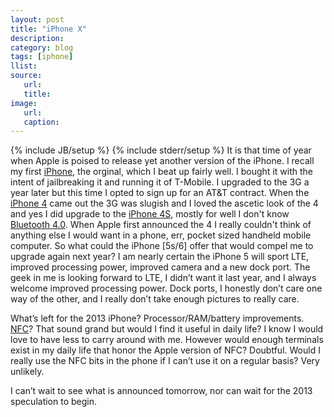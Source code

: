 ```yaml
---
layout: post
title: "iPhone X"
description:
category: blog
tags: [iphone]
llist:
source:
   url: 
   title:
image:
   url: 
   caption:
---
```

{% include JB/setup %}
{% include stderr/setup %}
It is that time of year when Apple is poised to release yet another version of the iPhone. I recall my first [iPhone](https://en.wikipedia.org/wiki/Iphone), the orginal, which I beat up fairly well. I bought it with the intent of jailbreaking it and running it of T-Mobile. I upgraded to the 3G a year later but this time I opted to sign up for an AT&T contract. When the [iPhone 4](https://en.wikipedia.org/wiki/Iphone_4) came out the 3G was slugish and I loved the ascetic look of the 4 and yes I did upgrade to the [iPhone 4S](https://en.wikipedia.org/wiki/Iphone_4s), mostly for well I don't know [Bluetooth 4.0](https://en.wikipedia.org/wiki/Bluetooth#Bluetooth_v4.0). When Apple first announced the 4 I really couldn't think of anything else I would want in a phone, err, pocket sized handheld mobile computer. So what could the iPhone [5s/6] offer that would compel me to upgrade again next year? I am nearly certain the iPhone 5 will sport LTE, improved processing power, improved camera and a new dock port. The geek in me is looking forward to LTE, I didn’t want it last year, and I always welcome improved processing power. Dock ports, I honestly don’t care one way of the other, and I really don’t take enough pictures to really care.

What’s left for the 2013 iPhone? Processor/RAM/battery improvements. [NFC](https://en.wikipedia.org/wiki/Near_Field_Communication)? That sound grand but would I find it useful in daily life? I know I would love to have less to carry around with me. However would enough terminals exist in my daily life that honor the Apple version of NFC? Doubtful. Would I really use the NFC bits in the phone if I can’t use it on a regular basis? Very unlikely.

I can’t wait to see what is announced tomorrow, nor can wait for the 2013 speculation to begin.
